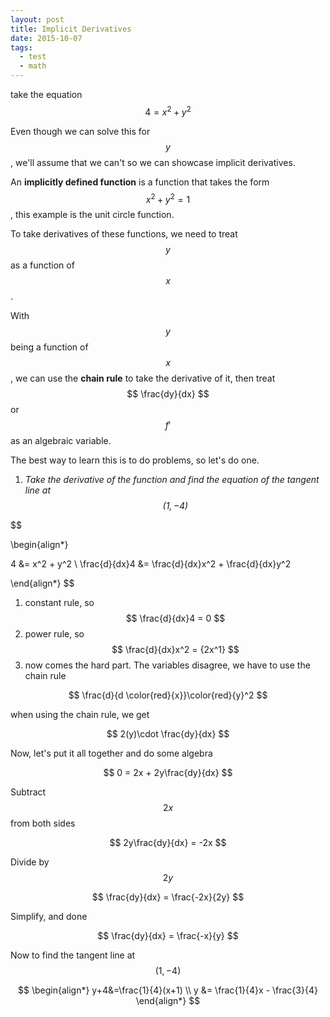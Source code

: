 ```yaml
---
layout: post
title: Implicit Derivatives
date: 2015-10-07
tags:
  - test
  - math
---
```


take the equation
$$
4 = x^2 + y^2
$$

Even though we can solve this for $$ y $$, we'll assume that we can't so we can showcase implicit derivatives.

An **implicitly defined function** is a function that takes the form $$ x^2 + y^2 = 1 $$, this example is the unit circle function.

To take derivatives of these functions, we need to treat $$ y $$ as a function of $$ x $$.

With $$ y $$ being a function of $$ x $$, we can use the **chain rule** to take the derivative of it, then treat $$ \frac{dy}{dx} $$ or $$ f' $$ as an algebraic variable.

The best way to learn this is to do problems, so let's do one.

1. *Take the derivative of the function and find the equation of the tangent line at $$ (1,-4) $$*

$$

\begin{align*} 

4 &= x^2 + y^2 \\
\frac{d}{dx}4 &= \frac{d}{dx}x^2 + \frac{d}{dx}y^2

\end{align*}
$$

1. constant rule, so $$ \frac{d}{dx}4 = 0 $$
2. power rule, so $$ \frac{d}{dx}x^2  = {2x^1} $$
3. now comes the hard part. The variables disagree, we have to use the chain rule

$$
\frac{d}{d \color{red}{x}}\color{red}{y}^2
$$

when using the chain rule, we get

$$
2(y)\cdot \frac{dy}{dx}
$$

Now, let's put it all together and do some algebra

$$
0 = 2x + 2y\frac{dy}{dx}
$$

Subtract $$ 2x $$ from both sides

$$
2y\frac{dy}{dx} = -2x
$$

Divide by $$ 2y $$

$$
\frac{dy}{dx} = \frac{-2x}{2y}
$$

Simplify, and done

$$
\frac{dy}{dx} = \frac{-x}{y}
$$

Now to find the tangent line at $$ (1,-4) $$

$$
\begin{align*} 
y+4&=\frac{1}{4}(x+1) \\
y &= \frac{1}{4}x - \frac{3}{4}
\end{align*}
$$

